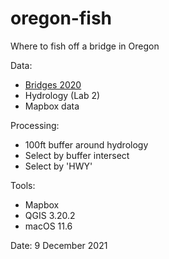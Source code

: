 # oregon-fish
Where to fish off a bridge in Oregon

Data:
- [Bridges 2020](https://spatialdata.oregonexplorer.info/geoportal/details;id=35006b91eff3444c92f53d312b0c0e73)
- Hydrology (Lab 2)
- Mapbox data

Processing:
- 100ft buffer around hydrology
- Select by buffer intersect
- Select by 'HWY'

Tools: 
- Mapbox
- QGIS 3.20.2
- macOS 11.6

Date: 9 December 2021